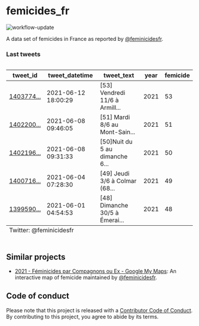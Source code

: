 
<!-- README.md is generated from README.Rmd. Please edit that file -->

# femicides\_fr

<!-- badges: start -->

![workflow-update](https://github.com/cedricbatailler/femicides_fr/actions/workflows/femicide-tweets.yml/badge.svg)
<!-- badges: end -->

A data set of femicides in France as reported by
[@feminicidesfr](https://twitter.com/feminicidesfr/).

### Last tweets

<div id="faskwhaozx" style="overflow-x:auto;overflow-y:auto;width:auto;height:auto;">
<style>html {
  font-family: -apple-system, BlinkMacSystemFont, 'Segoe UI', Roboto, Oxygen, Ubuntu, Cantarell, 'Helvetica Neue', 'Fira Sans', 'Droid Sans', Arial, sans-serif;
}

#faskwhaozx .gt_table {
  display: table;
  border-collapse: collapse;
  margin-left: auto;
  margin-right: auto;
  color: #333333;
  font-size: 16px;
  font-weight: normal;
  font-style: normal;
  background-color: #FFFFFF;
  width: auto;
  border-top-style: solid;
  border-top-width: 2px;
  border-top-color: #A8A8A8;
  border-right-style: none;
  border-right-width: 2px;
  border-right-color: #D3D3D3;
  border-bottom-style: solid;
  border-bottom-width: 2px;
  border-bottom-color: #A8A8A8;
  border-left-style: none;
  border-left-width: 2px;
  border-left-color: #D3D3D3;
}

#faskwhaozx .gt_heading {
  background-color: #FFFFFF;
  text-align: center;
  border-bottom-color: #FFFFFF;
  border-left-style: none;
  border-left-width: 1px;
  border-left-color: #D3D3D3;
  border-right-style: none;
  border-right-width: 1px;
  border-right-color: #D3D3D3;
}

#faskwhaozx .gt_title {
  color: #333333;
  font-size: 125%;
  font-weight: initial;
  padding-top: 4px;
  padding-bottom: 4px;
  border-bottom-color: #FFFFFF;
  border-bottom-width: 0;
}

#faskwhaozx .gt_subtitle {
  color: #333333;
  font-size: 85%;
  font-weight: initial;
  padding-top: 0;
  padding-bottom: 4px;
  border-top-color: #FFFFFF;
  border-top-width: 0;
}

#faskwhaozx .gt_bottom_border {
  border-bottom-style: solid;
  border-bottom-width: 2px;
  border-bottom-color: #D3D3D3;
}

#faskwhaozx .gt_col_headings {
  border-top-style: solid;
  border-top-width: 2px;
  border-top-color: #D3D3D3;
  border-bottom-style: solid;
  border-bottom-width: 2px;
  border-bottom-color: #D3D3D3;
  border-left-style: none;
  border-left-width: 1px;
  border-left-color: #D3D3D3;
  border-right-style: none;
  border-right-width: 1px;
  border-right-color: #D3D3D3;
}

#faskwhaozx .gt_col_heading {
  color: #333333;
  background-color: #FFFFFF;
  font-size: 100%;
  font-weight: normal;
  text-transform: inherit;
  border-left-style: none;
  border-left-width: 1px;
  border-left-color: #D3D3D3;
  border-right-style: none;
  border-right-width: 1px;
  border-right-color: #D3D3D3;
  vertical-align: bottom;
  padding-top: 5px;
  padding-bottom: 6px;
  padding-left: 5px;
  padding-right: 5px;
  overflow-x: hidden;
}

#faskwhaozx .gt_column_spanner_outer {
  color: #333333;
  background-color: #FFFFFF;
  font-size: 100%;
  font-weight: normal;
  text-transform: inherit;
  padding-top: 0;
  padding-bottom: 0;
  padding-left: 4px;
  padding-right: 4px;
}

#faskwhaozx .gt_column_spanner_outer:first-child {
  padding-left: 0;
}

#faskwhaozx .gt_column_spanner_outer:last-child {
  padding-right: 0;
}

#faskwhaozx .gt_column_spanner {
  border-bottom-style: solid;
  border-bottom-width: 2px;
  border-bottom-color: #D3D3D3;
  vertical-align: bottom;
  padding-top: 5px;
  padding-bottom: 6px;
  overflow-x: hidden;
  display: inline-block;
  width: 100%;
}

#faskwhaozx .gt_group_heading {
  padding: 8px;
  color: #333333;
  background-color: #FFFFFF;
  font-size: 100%;
  font-weight: initial;
  text-transform: inherit;
  border-top-style: solid;
  border-top-width: 2px;
  border-top-color: #D3D3D3;
  border-bottom-style: solid;
  border-bottom-width: 2px;
  border-bottom-color: #D3D3D3;
  border-left-style: none;
  border-left-width: 1px;
  border-left-color: #D3D3D3;
  border-right-style: none;
  border-right-width: 1px;
  border-right-color: #D3D3D3;
  vertical-align: middle;
}

#faskwhaozx .gt_empty_group_heading {
  padding: 0.5px;
  color: #333333;
  background-color: #FFFFFF;
  font-size: 100%;
  font-weight: initial;
  border-top-style: solid;
  border-top-width: 2px;
  border-top-color: #D3D3D3;
  border-bottom-style: solid;
  border-bottom-width: 2px;
  border-bottom-color: #D3D3D3;
  vertical-align: middle;
}

#faskwhaozx .gt_from_md > :first-child {
  margin-top: 0;
}

#faskwhaozx .gt_from_md > :last-child {
  margin-bottom: 0;
}

#faskwhaozx .gt_row {
  padding-top: 8px;
  padding-bottom: 8px;
  padding-left: 5px;
  padding-right: 5px;
  margin: 10px;
  border-top-style: solid;
  border-top-width: 1px;
  border-top-color: #D3D3D3;
  border-left-style: none;
  border-left-width: 1px;
  border-left-color: #D3D3D3;
  border-right-style: none;
  border-right-width: 1px;
  border-right-color: #D3D3D3;
  vertical-align: middle;
  overflow-x: hidden;
}

#faskwhaozx .gt_stub {
  color: #333333;
  background-color: #FFFFFF;
  font-size: 100%;
  font-weight: initial;
  text-transform: inherit;
  border-right-style: solid;
  border-right-width: 2px;
  border-right-color: #D3D3D3;
  padding-left: 12px;
}

#faskwhaozx .gt_summary_row {
  color: #333333;
  background-color: #FFFFFF;
  text-transform: inherit;
  padding-top: 8px;
  padding-bottom: 8px;
  padding-left: 5px;
  padding-right: 5px;
}

#faskwhaozx .gt_first_summary_row {
  padding-top: 8px;
  padding-bottom: 8px;
  padding-left: 5px;
  padding-right: 5px;
  border-top-style: solid;
  border-top-width: 2px;
  border-top-color: #D3D3D3;
}

#faskwhaozx .gt_grand_summary_row {
  color: #333333;
  background-color: #FFFFFF;
  text-transform: inherit;
  padding-top: 8px;
  padding-bottom: 8px;
  padding-left: 5px;
  padding-right: 5px;
}

#faskwhaozx .gt_first_grand_summary_row {
  padding-top: 8px;
  padding-bottom: 8px;
  padding-left: 5px;
  padding-right: 5px;
  border-top-style: double;
  border-top-width: 6px;
  border-top-color: #D3D3D3;
}

#faskwhaozx .gt_striped {
  background-color: rgba(128, 128, 128, 0.05);
}

#faskwhaozx .gt_table_body {
  border-top-style: solid;
  border-top-width: 2px;
  border-top-color: #D3D3D3;
  border-bottom-style: solid;
  border-bottom-width: 2px;
  border-bottom-color: #D3D3D3;
}

#faskwhaozx .gt_footnotes {
  color: #333333;
  background-color: #FFFFFF;
  border-bottom-style: none;
  border-bottom-width: 2px;
  border-bottom-color: #D3D3D3;
  border-left-style: none;
  border-left-width: 2px;
  border-left-color: #D3D3D3;
  border-right-style: none;
  border-right-width: 2px;
  border-right-color: #D3D3D3;
}

#faskwhaozx .gt_footnote {
  margin: 0px;
  font-size: 90%;
  padding: 4px;
}

#faskwhaozx .gt_sourcenotes {
  color: #333333;
  background-color: #FFFFFF;
  border-bottom-style: none;
  border-bottom-width: 2px;
  border-bottom-color: #D3D3D3;
  border-left-style: none;
  border-left-width: 2px;
  border-left-color: #D3D3D3;
  border-right-style: none;
  border-right-width: 2px;
  border-right-color: #D3D3D3;
}

#faskwhaozx .gt_sourcenote {
  font-size: 90%;
  padding: 4px;
}

#faskwhaozx .gt_left {
  text-align: left;
}

#faskwhaozx .gt_center {
  text-align: center;
}

#faskwhaozx .gt_right {
  text-align: right;
  font-variant-numeric: tabular-nums;
}

#faskwhaozx .gt_font_normal {
  font-weight: normal;
}

#faskwhaozx .gt_font_bold {
  font-weight: bold;
}

#faskwhaozx .gt_font_italic {
  font-style: italic;
}

#faskwhaozx .gt_super {
  font-size: 65%;
}

#faskwhaozx .gt_footnote_marks {
  font-style: italic;
  font-weight: normal;
  font-size: 65%;
}
</style>
<table class="gt_table">
  
  <thead class="gt_col_headings">
    <tr>
      <th class="gt_col_heading gt_columns_bottom_border gt_center" rowspan="1" colspan="1">tweet_id</th>
      <th class="gt_col_heading gt_columns_bottom_border gt_left" rowspan="1" colspan="1">tweet_datetime</th>
      <th class="gt_col_heading gt_columns_bottom_border gt_left" rowspan="1" colspan="1">tweet_text</th>
      <th class="gt_col_heading gt_columns_bottom_border gt_right" rowspan="1" colspan="1">year</th>
      <th class="gt_col_heading gt_columns_bottom_border gt_right" rowspan="1" colspan="1">femicide</th>
    </tr>
  </thead>
  <tbody class="gt_table_body">
    <tr><td class="gt_row gt_center"><div class='gt_from_md'><p><a href="https://twitter.com/feminicidesfr/status/1403774221235507204">1403774...</a></p>
</div></td>
<td class="gt_row gt_left">2021-06-12 18:00:29</td>
<td class="gt_row gt_left">[53] Vendredi 11/6 à Armill...</td>
<td class="gt_row gt_right">2021</td>
<td class="gt_row gt_right">53</td></tr>
    <tr><td class="gt_row gt_center"><div class='gt_from_md'><p><a href="https://twitter.com/feminicidesfr/status/1402200247053524993">1402200...</a></p>
</div></td>
<td class="gt_row gt_left">2021-06-08 09:46:05</td>
<td class="gt_row gt_left">[51] Mardi 8/6 au Mont-Sain...</td>
<td class="gt_row gt_right">2021</td>
<td class="gt_row gt_right">51</td></tr>
    <tr><td class="gt_row gt_center"><div class='gt_from_md'><p><a href="https://twitter.com/feminicidesfr/status/1402196592900423680">1402196...</a></p>
</div></td>
<td class="gt_row gt_left">2021-06-08 09:31:33</td>
<td class="gt_row gt_left">[50]Nuit du 5 au dimanche 6...</td>
<td class="gt_row gt_right">2021</td>
<td class="gt_row gt_right">50</td></tr>
    <tr><td class="gt_row gt_center"><div class='gt_from_md'><p><a href="https://twitter.com/feminicidesfr/status/1400716072802738176">1400716...</a></p>
</div></td>
<td class="gt_row gt_left">2021-06-04 07:28:30</td>
<td class="gt_row gt_left">[49] Jeudi 3/6 à Colmar (68...</td>
<td class="gt_row gt_right">2021</td>
<td class="gt_row gt_right">49</td></tr>
    <tr><td class="gt_row gt_center"><div class='gt_from_md'><p><a href="https://twitter.com/feminicidesfr/status/1399590252067627013">1399590...</a></p>
</div></td>
<td class="gt_row gt_left">2021-06-01 04:54:53</td>
<td class="gt_row gt_left">[48] Dimanche 30/5 à Émerai...</td>
<td class="gt_row gt_right">2021</td>
<td class="gt_row gt_right">48</td></tr>
  </tbody>
  <tfoot class="gt_sourcenotes">
    <tr>
      <td class="gt_sourcenote" colspan="5">Twitter: @feminicidesfr</td>
    </tr>
  </tfoot>
  
</table>
</div>

## Similar projects

-   [2021 - Féminicides par Compagnons ou Ex - Google My
    Maps](https://www.google.com/maps/d/viewer?mid=1AoTHJTAvWz-P1ddCKe1NhWtdsOQgcLPA):
    An interactive map of femicide maintained by
    [@feminicidesfr](https://twitter.com/feminicidesfr/).

## Code of conduct

Please note that this project is released with a [Contributor Code of
Conduct](https://contributor-covenant.org/version/2/0/CODE_OF_CONDUCT.html).
By contributing to this project, you agree to abide by its terms.
